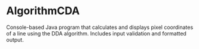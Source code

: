 # AlgorithmCDA
Console-based Java program that calculates and displays pixel coordinates of a line using the DDA algorithm. Includes input validation and formatted output.

